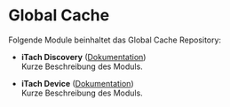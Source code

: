# Global Cache

Folgende Module beinhaltet das Global Cache Repository:

- __iTach Discovery__ ([Dokumentation](iTach%20Discovery))  
	Kurze Beschreibung des Moduls.

- __iTach Device__ ([Dokumentation](iTach%20Device))  
	Kurze Beschreibung des Moduls.